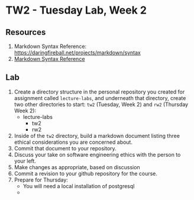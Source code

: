 # TW2 - Tuesday Lab, Week 2

## Resources
1. Markdown Syntax Reference: https://daringfireball.net/projects/markdown/syntax
2. [Markdown Syntax Reference](https://daringfireball.net/projects/markdown/syntax)

## Lab
1. Create a directory structure in the personal repository you created for assignment called `lecture-labs`, and underneath that directory, create two other directories to start: `tw2` (Tuesday, Week 2) and `rw2` (Thursday Week 2): 
	- lecture-labs
		- tw2
		- rw2
2. Inside of the `tw2` directory, build a markdown document listing three ethical considerations you are concerned about. 
3. Commit that document to your repository. 
4. Discuss your take on software engineering ethics with the person to your left. 
5. Make changes as appropriate, based on discussion
6. Commit a revision to your github repository for the course. 
7. Prepare for Thursday: 
    - You will need a local installation of postgresql 
    - 